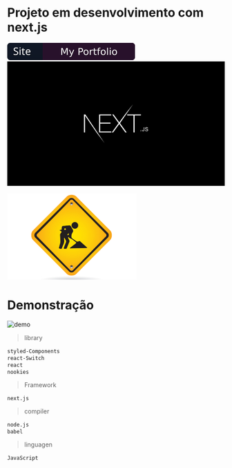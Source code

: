 # Projeto em desenvolvimento com next.js
[![Portfolio](public/img/readme/SitePortfolio.svg)](https://portfolio-eversondias.vercel.app/)
![next](public/img/readme/next_js.png)

![em desenvolvimento](public/img/projects/default.jpg)


 
# Demonstração
![demo](public/img/readme/demo.gif)

> library
    
    styled-Components
    react-Switch
    react
    nookies

> Framework
    
    next.js

> compiler
    
    node.js
    babel

> linguagen
    
    JavaScript